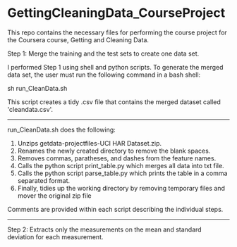 # GettingCleaningData_CourseProject
This repo contains the necessary files for performing the course project for the Coursera course, 
Getting and Cleaning Data.


Step 1: Merge the training and the test sets to create one data set.

  I performed Step 1 using shell and python scripts.  To generate the merged data set, the user must run the 
  following command in a bash shell:

  sh run_CleanData.sh
  
  This script creates a tidy .csv file that contains the merged dataset called 'cleandata.csv'.

_______________________________________________________________________________________________________
run_CleanData.sh does the following:

1) Unzips getdata-projectfiles-UCI HAR Dataset.zip.
2) Renames the newly created directory to remove the blank spaces.
3) Removes commas, paratheses, and dashes from the feature names.
4) Calls the python script print_table.py which merges all data into txt file.
5) Calls the python script parse_table.py which prints the table in a comma separated format.
6) Finally, tidies up the working directory by removing temporary files and mover the original zip file

Comments are provided within each script describing the individual steps.
________________________________________________________________________________________________________

Step 2: Extracts only the measurements on the mean and standard deviation for each measurement. 
